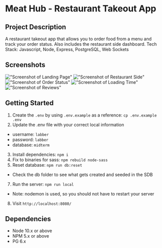 Meat Hub - Restaurant Takeout App
=========

## Project Description

A restaurant takeout app that allows you to order food from a menu and track your order status. Also includes the restaurant side dashboard.
Tech Stack: Javascript, Node, Express, PostgreSQL, Web Sockets

## Screenshots

!["Screenshot of Landing Page"](https://github.com/robbiekthomas/food-pickup-midterm/blob/master/public/images/meathub1.png?raw=true)
!["Screenshot of Restaurant Side"](https://github.com/robbiekthomas/food-pickup-midterm/blob/master/public/images/meathub2.PNG?raw=true)
!["Screenshot of Order Status"](https://github.com/robbiekthomas/food-pickup-midterm/blob/master/public/images/meathub3%20.PNG?raw=true)
!["Screenshot of Loading Time"](https://github.com/robbiekthomas/food-pickup-midterm/blob/master/public/images/meathub4.png?raw=true)
!["Screenshot of Reviews"](https://github.com/robbiekthomas/food-pickup-midterm/blob/master/public/images/meathub5.png?raw=true)

## Getting Started

1. Create the `.env` by using `.env.example` as a reference: `cp .env.example .env`
2. Update the .env file with your correct local information 
  - username: `labber` 
  - password: `labber` 
  - database: `midterm`
3. Install dependencies: `npm i`
4. Fix to binaries for sass: `npm rebuild node-sass`
5. Reset database: `npm run db:reset`
  - Check the db folder to see what gets created and seeded in the SDB
7. Run the server: `npm run local`
  - Note: nodemon is used, so you should not have to restart your server
8. Visit `http://localhost:8080/`


## Dependencies

- Node 10.x or above
- NPM 5.x or above
- PG 6.x
